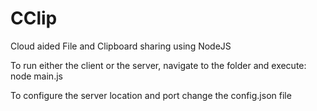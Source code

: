 # CClip

Cloud aided File and Clipboard sharing using NodeJS

To run either the client or the server, navigate to the folder and execute:
node main.js

To configure the server location and port change the config.json file
